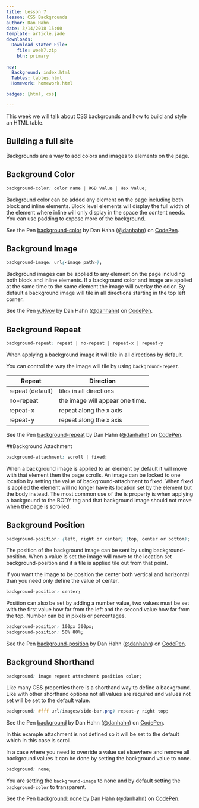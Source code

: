 ```yaml
---
title: Lesson 7
lesson: CSS Backgrounds
author: Dan Hahn
date: 3/14/2018 15:00
template: article.jade
downloads:
  Download Stater File:
    file: week7.zip
    btn: primary

nav:
  Background: index.html
  Tables: tables.html
  Homework: homework.html

badges: [html, css]

---
```


This week we will talk about CSS backgrounds and how to build and style an HTML table. 

<span class="more"></span>

## Building a full site

Backgrounds are a way to add colors and images to elements on the page.

## Background Color
```css
background-color: color name | RGB Value | Hex Value;
```
Background color can be added any element on the page including both block and inline elements. Block level elements will display the full width of the element where inline will only display in the space the content needs. You can use padding to expose more of the background.

<p data-height="200" data-theme-id="light" data-slug-hash="YWaZzb" data-default-tab="result" data-user="danhahn" data-embed-version="2" class="codepen">See the Pen <a href="http://codepen.io/danhahn/pen/YWaZzb/">background-color</a> by Dan Hahn (<a href="http://codepen.io/danhahn">@danhahn</a>) on <a href="http://codepen.io">CodePen</a>.</p>
<script async src="//assets.codepen.io/assets/embed/ei.js"></script>

## Background Image
```css
background-image: url(<image path>);
```
Background images can be applied to any element on the page including both block and inline elements. If a background color and image are applied at the same time to the same element the image will overlay the color. By default a background image will tile in all directions starting in the top left corner.

<p data-height="400" data-theme-id="light" data-slug-hash="yJKvov" data-default-tab="result" data-user="danhahn" data-embed-version="2" class="codepen">See the Pen <a href="http://codepen.io/danhahn/pen/yJKvov/">yJKvov</a> by Dan Hahn (<a href="http://codepen.io/danhahn">@danhahn</a>) on <a href="http://codepen.io">CodePen</a>.</p>
<script async src="//assets.codepen.io/assets/embed/ei.js"></script>

## Background Repeat
```css
background-repeat: repeat | no-repeat | repeat-x | repeat-y
```
When applying a background image it will tile in all directions by default.

You can control the way the image will tile by using `background-repeat`.

Repeat | Direction
---|---
repeat (default) | tiles in all directions
no-repeat | the image will appear one time.
repeat-x | repeat along the x axis
repeat-y | repeat along the x axis

<p data-height="400" data-theme-id="light" data-slug-hash="bZvLoq" data-default-tab="result" data-user="danhahn" data-embed-version="2" class="codepen">See the Pen <a href="http://codepen.io/danhahn/pen/bZvLoq/">background-repeat</a> by Dan Hahn (<a href="http://codepen.io/danhahn">@danhahn</a>) on <a href="http://codepen.io">CodePen</a>.</p>
<script async src="//assets.codepen.io/assets/embed/ei.js"></script>

##Background Attachment

```css
background-attachment: scroll | fixed;
```

When a background image is applied to an element by default it will move with that element then the page scrolls. An image can be locked to one location by setting the value of background-attachment to fixed. When fixed is applied the element will no longer have its location set by the element but the body instead. The most common use of the is property is when applying a background to the BODY tag and that background image should not move when the page is scrolled.

## Background Position
```css
background-position: (left, right or center) (top, center or bottom);
```
The position of the background image can be sent by using background-position. When a value is set the image will move to the location set background-position and if a tile is applied tile out from that point.

If you want the image to be position the center both vertical and horizontal than you need only define the value of center.
```css
background-position: center;
```
Position can also be set by adding a number value, two values must be set with the first value how far from the left and the second value how far from the top. Number can be in pixels or percentages.
```css
background-position: 100px 300px;
background-position: 50% 80%;
```
<p data-height="400" data-theme-id="light" data-slug-hash="mExXpV" data-default-tab="result" data-user="danhahn" data-embed-version="2" class="codepen">See the Pen <a href="http://codepen.io/danhahn/pen/mExXpV/">background-position</a> by Dan Hahn (<a href="http://codepen.io/danhahn">@danhahn</a>) on <a href="http://codepen.io">CodePen</a>.</p>
<script async src="//assets.codepen.io/assets/embed/ei.js"></script>

## Background Shorthand
```css
background: image repeat attachment position color;
```
Like many CSS properties there is a shorthand way to define a background. Like with other shorthand options not all values are required and values not set will be set to the default value.
```css
background: #fff url(images/side-bar.png) repeat-y right top;
```
<p data-height="400" data-theme-id="light" data-slug-hash="ZOxAxr" data-default-tab="result" data-user="danhahn" data-embed-version="2" class="codepen">See the Pen <a href="http://codepen.io/danhahn/pen/ZOxAxr/">background</a> by Dan Hahn (<a href="http://codepen.io/danhahn">@danhahn</a>) on <a href="http://codepen.io">CodePen</a>.</p>
<script async src="//assets.codepen.io/assets/embed/ei.js"></script>


In this example attachment is not defined so it will be set to the default which in this case is scroll.

In a case where you need to override a value set elsewhere and remove all background values it can be done by setting the background value to none.
```css
background: none;
```
You are setting the `background-image` to none and by default setting the `background-color` to transparent.

<p data-height="265" data-theme-id="light" data-slug-hash="jAzkjx" data-default-tab="result" data-user="danhahn" data-embed-version="2" class="codepen">See the Pen <a href="http://codepen.io/danhahn/pen/jAzkjx/">background: none</a> by Dan Hahn (<a href="http://codepen.io/danhahn">@danhahn</a>) on <a href="http://codepen.io">CodePen</a>.</p>
<script async src="//assets.codepen.io/assets/embed/ei.js"></script>

